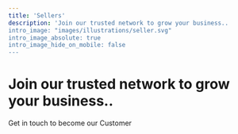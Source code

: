 ```yaml
---
title: 'Sellers'
description: 'Join our trusted network to grow your business..
intro_image: "images/illustrations/seller.svg"
intro_image_absolute: true
intro_image_hide_on_mobile: false
---
```


# Join our trusted network to grow your business..

Get in touch to become our Customer
